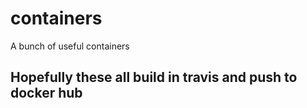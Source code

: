 # containers
A bunch of useful containers

## Hopefully these all build in travis and push to docker hub
